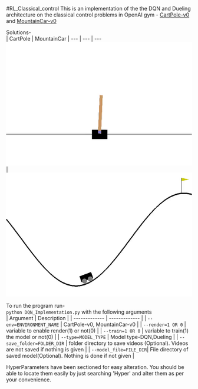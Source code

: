 #RL_Classical_control
This is an implementation of the the DQN and Dueling architecture on the classical control problems in OpenAI gym - [CartPole-v0](https://gym.openai.com/envs/CartPole-v0/) and [MountainCar-v0](https://gym.openai.com/envs/MountainCar-v0/)

Solutions- <br />
| CartPole | MountainCar |
--- | --- | ---
![CartPole](/docs/CartPole.gif) | ![MountainCar](/docs/MountainCar.gif)



To run the program run- <br />
`python DQN_Implementation.py` with the following arguments <br />
| Argument  | Description |
| ------------- | ------------- |
| `--env=ENVIRONMENT_NAME`   | CartPole-v0, MountainCar-v0  |
| `--render=1 OR 0` | variable to enable render(1) or not(0)  |
| `--train=1 OR 0`   | variable to train(1) the model or not(0) |
| `--type=MODEL_TYPE` | Model type-DQN,Dueling |
|  `--save_folder=FOLDER_DIR` | folder directory to save videos (Optional). Videos are not saved if nothing is given |
| `--model_file=FILE_DIR`| File directory of saved model(Optional). Nothing is done if not given |
 

HyperParameters have been sectioned for easy alteration. You should be able to locate them easily by just searching 'Hyper' and alter them as per your convenience.

